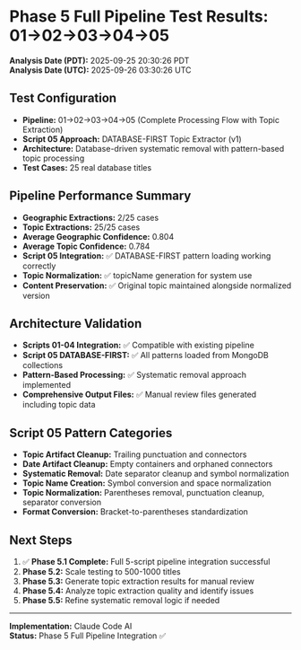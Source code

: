 # Phase 5 Full Pipeline Test Results: 01→02→03→04→05

**Analysis Date (PDT):** 2025-09-25 20:30:26 PDT  
**Analysis Date (UTC):** 2025-09-26 03:30:26 UTC

## Test Configuration
- **Pipeline:** 01→02→03→04→05 (Complete Processing Flow with Topic Extraction)
- **Script 05 Approach:** DATABASE-FIRST Topic Extractor (v1)
- **Architecture:** Database-driven systematic removal with pattern-based topic processing
- **Test Cases:** 25 real database titles

## Pipeline Performance Summary
- **Geographic Extractions:** 2/25 cases
- **Topic Extractions:** 25/25 cases
- **Average Geographic Confidence:** 0.804
- **Average Topic Confidence:** 0.784
- **Script 05 Integration:** ✅ DATABASE-FIRST pattern loading working correctly
- **Topic Normalization:** ✅ topicName generation for system use
- **Content Preservation:** ✅ Original topic maintained alongside normalized version

## Architecture Validation
- **Scripts 01-04 Integration:** ✅ Compatible with existing pipeline
- **Script 05 DATABASE-FIRST:** ✅ All patterns loaded from MongoDB collections
- **Pattern-Based Processing:** ✅ Systematic removal approach implemented
- **Comprehensive Output Files:** ✅ Manual review files generated including topic data

## Script 05 Pattern Categories
- **Topic Artifact Cleanup:** Trailing punctuation and connectors
- **Date Artifact Cleanup:** Empty containers and orphaned connectors
- **Systematic Removal:** Date separator cleanup and symbol normalization
- **Topic Name Creation:** Symbol conversion and space normalization
- **Topic Normalization:** Parentheses removal, punctuation cleanup, separator conversion
- **Format Conversion:** Bracket-to-parentheses standardization

## Next Steps
1. ✅ **Phase 5.1 Complete:** Full 5-script pipeline integration successful
2. **Phase 5.2:** Scale testing to 500-1000 titles
3. **Phase 5.3:** Generate topic extraction results for manual review
4. **Phase 5.4:** Analyze topic extraction quality and identify issues
5. **Phase 5.5:** Refine systematic removal logic if needed

---
**Implementation:** Claude Code AI  
**Status:** Phase 5 Full Pipeline Integration ✅
